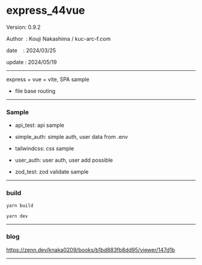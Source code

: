 ﻿# express_44vue

 Version: 0.9.2

 Author  : Kouji Nakashima / kuc-arc-f.com

 date    : 2024/03/25  

 update : 2024/05/19  

***

express + vue + vite, SPA sample

* file base routing

***
### Sample

* api_test: api sample

* simple_auth: simple auth, user data from .env 

* tailwindcss: css sample

* user_auth: user auth, user add possible

* zod_test: zod validate sample

***
### build

```
yarn build

yarn dev
```

***
### blog

https://zenn.dev/knaka0209/books/b1bd883fb8dd95/viewer/147d1b


***

